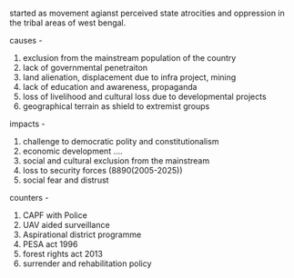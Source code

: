 started as movement agianst perceived state atrocities and oppression in the tribal areas of west bengal.

causes -

1. exclusion from the mainstream population of the country
2. lack of governmental penetraiton
3. land alienation, displacement due to infra project, mining
4. lack of education and awareness, propaganda
5. loss of livelihood and cultural loss due to developmental projects
6. geographical terrain as shield to extremist groups

impacts -

1. challenge to democratic polity and constitutionalism
2. economic development ….
3. social and cultural exclusion from the mainstream
4. loss to security forces (8890(2005-2025))
5. social fear and distrust

counters -

1. CAPF with Police
2. UAV aided surveillance
3. Aspirational district programme
4. PESA act 1996
5. forest rights act 2013
6. surrender and rehabilitation policy